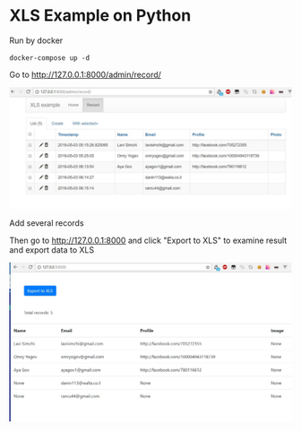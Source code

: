 # XLS Example on Python

Run by docker
```
docker-compose up -d
```
Go to http://127.0.0.1:8000/admin/record/

![alt text](https://github.com/vkouts/simple-xls-project/blob/master/doc/ex02.jpg)

Add several records

Then go to  http://127.0.0.1:8000 and click "Export to XLS" to examine result and export data to XLS

![alt text](https://github.com/vkouts/simple-xls-project/blob/master/doc/ex01.jpg)